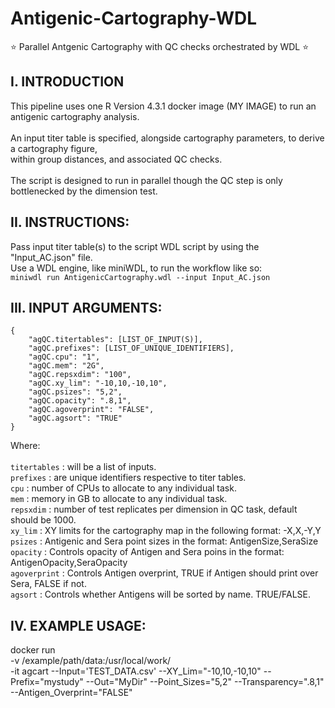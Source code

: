 # Antigenic-Cartography-WDL
:star: Parallel Antgenic Cartography with QC checks orchestrated by WDL :star:
## I. INTRODUCTION
This pipeline uses one R Version 4.3.1 docker image (MY IMAGE) to run an antigenic cartography analysis.</br>
</br>
An input titer table is specified, alongside cartography parameters, to derive a cartography figure,</br>
within group distances, and associated QC checks.</br>
</br>
The script is designed to run in parallel though the QC step is only bottlenecked by the dimension test.</br>

## II. INSTRUCTIONS:
Pass input titer table(s) to the script WDL script by using the "Input_AC.json" file.</br>
Use a WDL engine, like miniWDL, to run the workflow like so:</br>
`miniwdl run AntigenicCartography.wdl --input Input_AC.json`

## III. INPUT ARGUMENTS:
```
{
    "agQC.titertables": [LIST_OF_INPUT(S)],
    "agQC.prefixes": [LIST_OF_UNIQUE_IDENTIFIERS],
    "agQC.cpu": "1",
    "agQC.mem": "2G",
    "agQC.repsxdim": "100",
    "agQC.xy_lim": "-10,10,-10,10",
    "agQC.psizes": "5,2",
    "agQC.opacity": ".8,1",
    "agQC.agoverprint": "FALSE",
    "agQC.agsort": "TRUE"
}
```
Where:</br>
</br>
`titertables` : will be a list of inputs. </br>
`prefixes` : are unique identifiers respective to titer tables. </br>
`cpu` : number of CPUs to allocate to any individual task. </br>
`mem` : memory in GB to allocate to any individual task. </br>
`repsxdim` : number of test replicates per dimension in QC task, default should be 1000. </br>
`xy_lim` : XY limits for the cartography map in the following format: -X,X,-Y,Y </br>
`psizes` : Antigenic and Sera point sizes in the format: AntigenSize,SeraSize </br>
`opacity` : Controls opacity of Antigen and Sera poins in the format: AntigenOpacity,SeraOpacity </br>
`agoverprint` : Controls Antigen overprint, TRUE if Antigen should print over Sera, FALSE if not.</br>
`agsort` : Controls whether Antigens will be sorted by name. TRUE/FALSE. </br> 

## IV. EXAMPLE USAGE:
docker run \
    -v /example/path/data:/usr/local/work/ \
    -it agcart --Input='TEST_DATA.csv' --XY_Lim="-10,10,-10,10" --Prefix="mystudy" --Out="MyDir" --Point_Sizes="5,2" --Transparency=".8,1" --Antigen_Overprint="FALSE"
